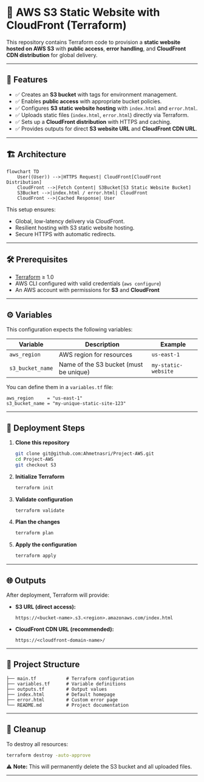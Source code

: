 # 🚀 AWS S3 Static Website with CloudFront (Terraform)

This repository contains Terraform code to provision a **static website hosted on AWS S3** with **public access**, **error handling**, and **CloudFront CDN distribution** for global delivery.

---

## 📌 Features

- ✅ Creates an **S3 bucket** with tags for environment management.  
- ✅ Enables **public access** with appropriate bucket policies.  
- ✅ Configures **S3 static website hosting** with `index.html` and `error.html`.  
- ✅ Uploads static files (`index.html`, `error.html`) directly via Terraform.  
- ✅ Sets up a **CloudFront distribution** with HTTPS and caching.  
- ✅ Provides outputs for direct **S3 website URL** and **CloudFront CDN URL**.  

---

## 🏗️ Architecture

```mermaid
flowchart TD
    User((User)) -->|HTTPS Request| CloudFront[CloudFront Distribution]
    CloudFront -->|Fetch Content| S3Bucket[S3 Static Website Bucket]
    S3Bucket -->|index.html / error.html| CloudFront
    CloudFront -->|Cached Response| User
```

This setup ensures:
- Global, low-latency delivery via CloudFront.  
- Resilient hosting with S3 static website hosting.  
- Secure HTTPS with automatic redirects.  

---

## 🛠️ Prerequisites

- [Terraform](https://developer.hashicorp.com/terraform/downloads) ≥ 1.0  
- AWS CLI configured with valid credentials (`aws configure`)  
- An AWS account with permissions for **S3** and **CloudFront**  

---

## ⚙️ Variables

This configuration expects the following variables:

| Variable         | Description                           | Example             |
|------------------|---------------------------------------|---------------------|
| `aws_region`     | AWS region for resources              | `us-east-1`         |
| `s3_bucket_name` | Name of the S3 bucket (must be unique)| `my-static-website` |

You can define them in a `variables.tf` file:

```hcl
aws_region     = "us-east-1"
s3_bucket_name = "my-unique-static-site-123"
```

---

## 🚀 Deployment Steps

1. **Clone this repository**
   ```bash
   git clone git@github.com:Ahmetnasri/Project-AWS.git
   cd Project-AWS
   git checkout S3
   ```

2. **Initialize Terraform**
   ```bash
   terraform init
   ```

3. **Validate configuration**
   ```bash
   terraform validate
   ```

4. **Plan the changes**
   ```bash
   terraform plan
   ```

5. **Apply the configuration**
   ```bash
   terraform apply
   ```

---

## 🌐 Outputs

After deployment, Terraform will provide:

- **S3 URL (direct access):**  
  ```
  https://<bucket-name>.s3.<region>.amazonaws.com/index.html
  ```
- **CloudFront CDN URL (recommended):**  
  ```
  https://<cloudfront-domain-name>/
  ```

---

## 📂 Project Structure

```
├── main.tf           # Terraform configuration
├── variables.tf      # Variable definitions
├── outputs.tf        # Output values
├── index.html        # Default homepage
├── error.html        # Custom error page
└── README.md         # Project documentation
```

---

## 🧹 Cleanup

To destroy all resources:

```bash
terraform destroy -auto-approve
```

⚠️ **Note:** This will permanently delete the S3 bucket and all uploaded files.

---
